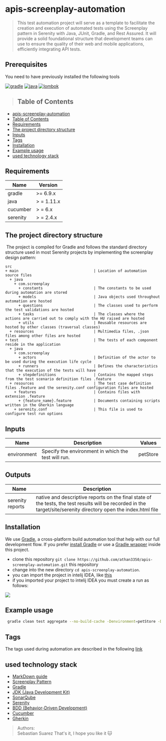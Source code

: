 # apis-screenplay-automation

> This test automation project will serve as a template to facilitate the creation and execution of automated tests using the Screenplay pattern in Serenity with Java, JUnit, Gradle, and Rest Assured. It will provide a solid foundational structure that development teams can use to ensure the quality of their web and mobile applications, efficiently integrating API tests.

## Prerequisites

You need to have previously installed the following tools

[![gradle](https://img.shields.io/badge/gradle-v6.9.X-green.svg)](https://gradle.org/install/)
[![java](https://img.shields.io/badge/java-v1.11.X-yellow.svg)](https://www.java.com/es/)
[![lombok](https://img.shields.io/badge/lombok-v1.18.X-red.svg)](https://projectlombok.org/download/)


> ## Table of Contents

- [apis-screenplay-automation](#Module-or-Project-name)
- [Table of Contents](#Table-of-Contents)
- [Requirements](#Requirements)
- [The project directory structure](#The-project-directory-structure)
- [Inputs](#Inputs)
- [Tags](#Tags)
- [Installation](#Installation)
- [Example usage](#Example-usage)
- [ used technology stack  ](#Further-Reading--Useful-Links)

## Requirements

| Name      | Version |  
| --------- | ------- |  
| gradle |  \>= 6.9.x |  
| java | > = 1.11.x |  
| cucumber | > = 6.x |  
| serenity | > = 2.4.x |  

## The project directory structure

​ The project is compiled for Gradle and follows the standard directory structure used in most Serenity projects by
implementing the screenplay design pattern:

```Gherkin
src
+ main                                  | Location of automation source files
  + java
    + com.screenplay
      + constants                       | The constants to be used during automation are stored
      + models                          | Java objects used throughout automation are hosted
      + questions                       | The classes used to perform the test validations are hosted
      + tasks                           | The classes where the actions are carried out to comply with the HU raised are hosted
      + utils                           | Reusable resources are hosted by other classes (traversal classes)
  + resources                           | Multimedia files, .json files among other files are hosted
+ test                                  | The tests of each component reside in the application
  + java
    + com.screenplay
      + actors                          | Definition of the actor to be used during the execution life cycle
      + runners                         | Defines the characteristics that the execution of the tests will have
      + stepdefinitions                 | Contains the mapped steps from the test scenario definition files .feature
  + resources                           | The test case definition files .feature and the serenity.conf configuration files are hosted
    + features                          | Contains files with extension .feature
      + {feature_name}.feature          | Documents containing scripts written in the Gherkin language
    + serenity.conf                     | This file is used to configure test run options
```

## Inputs

| Name | Description | Values   |  
| ------------------ | -------------------------- |----------|  
| environment |Specify the environment in which the test will run. | petStore |


## Outputs

| Name               | Description                |  
| ------------------ | -------------------------- |  
| serenity reports   |   native and descriptive reports on the final state of the tests, the test results will be recorded in the target/site/serenity directory open the index.html file |

## Installation

We use [Gradle](http://www.gradle.org), a cross-platform build automation tool that help with our full development
flow. If you prefer [install Gradle](http://www.gradle.org/installation) or use
a [Gradle wrapper](http://www.gradle.org/docs/current/userguide/gradle_wrapper.html) inside this project. ​

* clone this repository `git clone https://github.com/athan3350/apis-screenplay-automation.git` this repository
* change into the new directory `cd apis-screenplay-automation`.
* you can import the project in intelij IDEA,
  like [this](https://www.jetbrains.com/help/idea/maven-support.html#maven_import_project_start)
* if you imported your project to intelij IDEA you must create a run as follows:

![](./src/main/resources/img/configureRun.png)

## Example usage

```bash  
 gradle clean test aggregate --no-build-cache -Denvironment=petStore -Dcucumber.filter.tags="@tagName"
```

## Tags

The tags used during automation are described in the following [link](https://yellowpepper.atlassian.net/wiki/spaces/YPQA/pages/2680160303/Automated+test+case+inventory
)


## used technology stack

* [MarkDown guide](https://www.markdownguide.org/getting-started/)
* [Screenplay Pattern](https://serenity-js.org/handbook/thinking-in-serenity-js/screenplay-pattern.html)
* [Gradle](https://gradle.org/install/)
* [JDK (Java Development Kit)](https://www.oracle.com/java/technologies/javase-downloads.html)
* [SonarQube](https://www.sonarqube.org/)
* [Serenity](http://www.thucydides.info/#/)
* [BDD (Behavior-Driven Development)](http://www.thucydides.info/#/)
* [Cucumber](https://cucumber.io/)
* [Gherkin](https://cucumber.io/docs/gherkin/)

> Authors:  
> Sebastian Suarez
> That's it, I hope you like it 🐱
